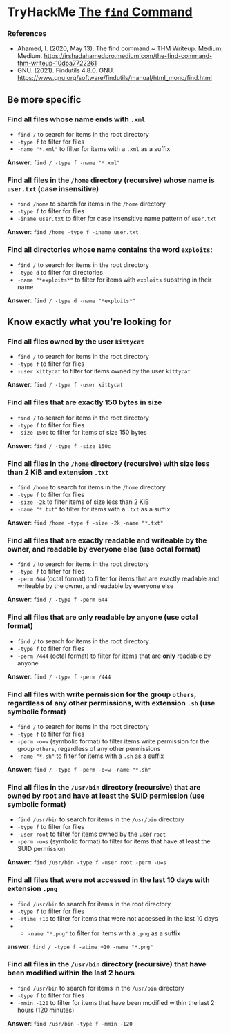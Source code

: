 # TryHackMe [The `find` Command](https://www.tryhackme.com/room/thefindcommand)
### References
* Ahamed, I. (2020, May 13). The find command ~ THM Writeup. Medium; Medium. https://irshadahamedpro.medium.com/the-find-command-thm-writeup-10dba7722261
* GNU. (2021). Findutils 4.8.0. GNU. https://www.gnu.org/software/findutils/manual/html_mono/find.html
## Be more specific
### Find all files whose name ends with `.xml`
* `find /` to search for items in the root directory
* `-type f` to filter for files
* `-name "*.xml"` to filter for items with a `.xml` as a suffix

**Answer**: `find / -type f -name "*.xml"`
### Find all files in the `/home` directory (recursive) whose name is `user.txt` (case insensitive)
* `find /home` to search for items in the `/home` directory
* `-type f` to filter for files
* `-iname user.txt` to filter for case insensitive name pattern of `user.txt`

**Answer**: `find /home -type f -iname user.txt`
### Find all directories whose name contains the word `exploits`:
* `find /` to search for items in the root directory
* `-type d` to filter for directories
* `-name "*exploits*"` to filter for items with `exploits` substring in their name

**Answer**: `find / -type d -name "*exploits*"`
## Know exactly what you're looking for
### Find all files owned by the user `kittycat`
* `find /` to search for items in the root directory
* `-type f` to filter for files
* `-user kittycat` to filter for items owned by the user `kittycat`

**Answer**: `find / -type f -user kittycat`
### Find all files that are exactly 150 bytes in size
* `find /` to search for items in the root directory
* `-type f` to filter for files
* `-size 150c` to filter for items of size 150 bytes

**Answer**: `find / -type f -size 150c`
### Find all files in the `/home` directory (recursive) with size less than 2 KiB and extension `.txt`
* `find /home` to search for items in the `/home` directory
* `-type f` to filter for files
* `-size -2k` to filter items of size less than 2 KiB
* `-name "*.txt"` to filter for items with a `.txt` as a suffix

**Answer**: `find /home -type f -size -2k -name "*.txt"`
### Find all files that are exactly readable and writeable by the owner, and readable by everyone else (use octal format)
* `find /` to search for items in the root directory
* `-type f` to filter for files
* `-perm 644` (octal format) to filter for items that are exactly readable and writeable by the owner, and readable by everyone else

**Answer**: `find / -type f -perm 644`
### Find all files that are **only** readable by anyone (use octal format)
* `find /` to search for items in the root directory
* `-type f` to filter for files
* `-perm /444` (octal format) to filter for items that are **only** readable by anyone

**Answer**: `find / -type f -perm /444`
### Find all files with write permission for the group `others`, regardless of any other permissions, with extension `.sh` (use symbolic format)
* `find /` to search for items in the root directory
* `-type f` to filter for files
* `-perm -o=w` (symbolic format) to filter items write permission for the group `others`, regardless of any other permissions
* `-name "*.sh"` to filter for items with a `.sh` as a suffix

**Answer**: `find / -type f -perm -o=w -name "*.sh"`
### Find all files in the `/usr/bin` directory (recursive) that are owned by root and have at least the SUID permission (use symbolic format)
* `find /usr/bin` to search for items in the `/usr/bin` directory
* `-type f` to filter for files
* `-user root` to filter for items owned by the user `root`
* `-perm -u=s` (symbolic format) to filter for items that have at least the SUID permission

**Answer**: `find /usr/bin -type f -user root -perm -u=s`
### Find all files that were not accessed in the last 10 days with extension `.png`
* `find /usr/bin` to search for items in the root directory
* `-type f` to filter for files
* `-atime +10` to filter for  items that were not accessed in the last 10 days
* * `-name "*.png"` to filter for items with a `.png` as a suffix

**answer**: `find / -type f -atime +10 -name "*.png"`
### Find all files in the `/usr/bin` directory (recursive) that have been modified within the last 2 hours
* `find /usr/bin` to search for items in the `/usr/bin` directory
* `-type f` to filter for files
* `-mmin -120` to filter for items that have been modified within the last 2 hours (120 minutes)

**Answer**: `find /usr/bin -type f -mmin -120`